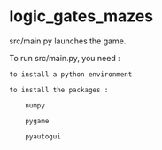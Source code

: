 # logic_gates_mazes

src/main.py launches the game.

To run src/main.py, you need :

    to install a python environment
    
    to install the packages :
    
        numpy
        
        pygame
        
        pyautogui
